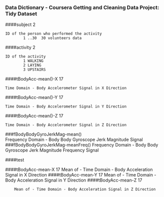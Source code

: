 ###			Data Dictionary - Coursera Getting and Cleaning Data Project: Tidy Dataset

####subject 2

    ID of the person who performed the activity
            1 ..30  30 volunteers data
            
####activity 2

    ID of the activity
            1 WALKING
            2 LAYING
            3 UPSTAIRS
            
            
            
            
####tBodyAcc-mean()-X  17

    Time Domain - Body Accelerometer Signal in X Direction
            

####tBodyAcc-mean()-Y   17

    Time Domain - Body Accelerometer Signal in Y Direction


####tBodyAcc-mean()-Z   17

    Time Domain - Body Accelerometer Signal in Z Direction

###fBodyBodyGyroJerkMag-mean()		
Frequency Domain - Body Body Gyroscope Jerk Magnitude Signal
###fBodyBodyGyroJerkMag-meanFreq()		Frequency Domain - Body Body Gyroscope Jerk Magnitude Frequency Signal


####test

####tBodyAcc-mean-X		17
		Mean of - Time Domain - Body Acceleration Signal in X Direction
####tBodyAcc-mean-Y		17
		Mean of - Time Domain - Body Acceleration Signal in Y Direction
####tBodyAcc-mean-Z		17

		Mean of - Time Domain - Body Acceleration Signal in Z Direction
